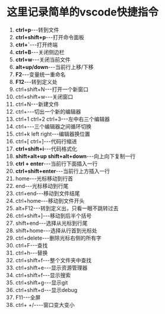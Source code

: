# 这里记录简单的vscode快捷指令
1. **ctrl+p**---转到文件
2. **ctrl+shift+p**---打开命令面板
3. **ctrl+`**---打开终端
4. **ctrl+B**---关闭侧边栏
5. **ctrl+w**---关闭当前文件
6. **alt+up/down**---当前行上移/下移
7. **F2**---变量统一重命名
8. **F12**---转到定义处
9. ctrl+shift+N---打开一个新窗口
10. ctrl+shift+w---关闭窗口
11. ctrl+N---新建文件
12. ctrl+\---切出一个新的编辑器
13. ctrl+1 ctrl+2 ctrl+3---左中右三个编辑器
14. ctrl+---三个编辑器之间循环切换
15. ctrl+k left right---编辑器换位置
16. ctrl+[ ctrl+]---代码行缩进
17. **ctrl+shift+i**---代码格式化
18. **shift+alt+up shift+alt+down**---向上向下复制一行
19. **ctrl + enter**---当前行下面插入一行
20. **ctrl+shift+enter**---当前行上方插入一行
21. home---光标移动到行首
22. end---光标移动到行尾
23. ctrl+end---移动到文件结尾
24. ctrl+home---移动到文件开头
25. alt+F12---转到定义出，只看一眼不跳转过去
26. ctrl+shift+]---移动到后半个括号
27. shift+end---选择从光标到行尾
28. shift+home---选择从行首到光标处
29. ctrl+delete---删除光标右侧的所有字
30. ctrl+F---查找
31. ctrl+h---替换
32. ctrl+shift+f---整个文件夹中查找
33. ctrl+shift+e---显示资源管理器
34. ctrl+shift+f---显示搜索
35. ctrl+shift+g---显示git
36. ctrl+shift+d---显示debug
37. F11---全屏
38. ctrl+ +/----窗口变大变小